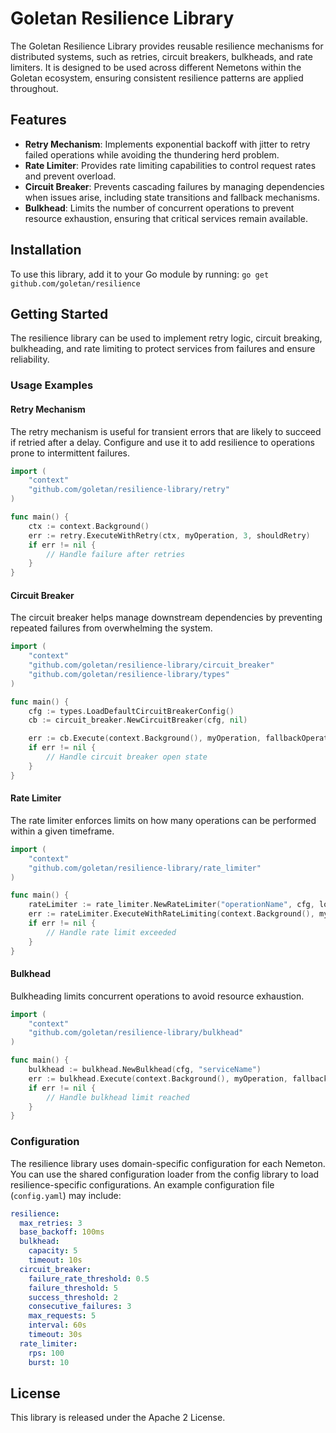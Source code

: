 # Goletan Resilience Library

The Goletan Resilience Library provides reusable resilience mechanisms for distributed systems, such as retries, circuit breakers, bulkheads, and rate limiters. It is designed to be used across different Nemetons within the Goletan ecosystem, ensuring consistent resilience patterns are applied throughout.

## Features

- **Retry Mechanism**: Implements exponential backoff with jitter to retry failed operations while avoiding the thundering herd problem.
- **Rate Limiter**: Provides rate limiting capabilities to control request rates and prevent overload.
- **Circuit Breaker**: Prevents cascading failures by managing dependencies when issues arise, including state transitions and fallback mechanisms.
- **Bulkhead**: Limits the number of concurrent operations to prevent resource exhaustion, ensuring that critical services remain available.

## Installation

To use this library, add it to your Go module by running: `go get github.com/goletan/resilience`

## Getting Started

The resilience library can be used to implement retry logic, circuit breaking, bulkheading, and rate limiting to protect services from failures and ensure reliability.

### Usage Examples

#### Retry Mechanism
The retry mechanism is useful for transient errors that are likely to succeed if retried after a delay. Configure and use it to add resilience to operations prone to intermittent failures.

```go
import (
    "context"
    "github.com/goletan/resilience-library/retry"
)

func main() {
    ctx := context.Background()
    err := retry.ExecuteWithRetry(ctx, myOperation, 3, shouldRetry)
    if err != nil {
        // Handle failure after retries
    }
}
```

#### Circuit Breaker
The circuit breaker helps manage downstream dependencies by preventing repeated failures from overwhelming the system.

```go
import (
    "context"
    "github.com/goletan/resilience-library/circuit_breaker"
    "github.com/goletan/resilience-library/types"
)

func main() {
    cfg := types.LoadDefaultCircuitBreakerConfig()
    cb := circuit_breaker.NewCircuitBreaker(cfg, nil)

    err := cb.Execute(context.Background(), myOperation, fallbackOperation)
    if err != nil {
        // Handle circuit breaker open state
    }
}
```

#### Rate Limiter
The rate limiter enforces limits on how many operations can be performed within a given timeframe.

```go
import (
    "context"
    "github.com/goletan/resilience-library/rate_limiter"
)

func main() {
    rateLimiter := rate_limiter.NewRateLimiter("operationName", cfg, logger)
    err := rateLimiter.ExecuteWithRateLimiting(context.Background(), myOperation)
    if err != nil {
        // Handle rate limit exceeded
    }
}
```

#### Bulkhead
Bulkheading limits concurrent operations to avoid resource exhaustion.

```go
import (
    "context"
    "github.com/goletan/resilience-library/bulkhead"
)

func main() {
    bulkhead := bulkhead.NewBulkhead(cfg, "serviceName")
    err := bulkhead.Execute(context.Background(), myOperation, fallbackOperation, logger)
    if err != nil {
        // Handle bulkhead limit reached
    }
}
```

### Configuration

The resilience library uses domain-specific configuration for each Nemeton. You can use the shared configuration loader from the config library to load resilience-specific configurations. An example configuration file (`config.yaml`) may include:

```yaml
resilience:
  max_retries: 3
  base_backoff: 100ms
  bulkhead:
    capacity: 5
    timeout: 10s
  circuit_breaker:
    failure_rate_threshold: 0.5
    failure_threshold: 5
    success_threshold: 2
    consecutive_failures: 3
    max_requests: 5
    interval: 60s
    timeout: 30s
  rate_limiter:
    rps: 100
    burst: 10
```

## License

This library is released under the Apache 2 License.
